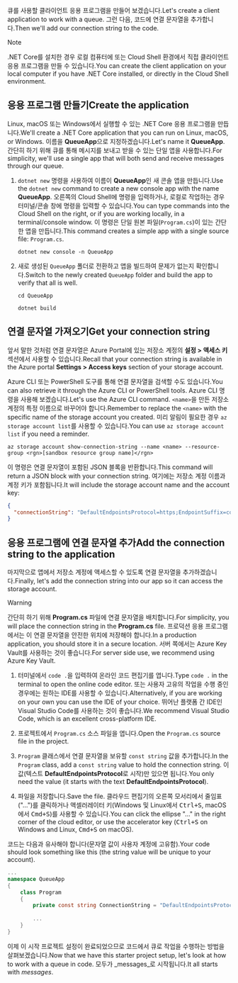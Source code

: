 <span data-ttu-id="29dee-101">큐를 사용할 클라이언트 응용 프로그램을 만들어 보겠습니다.</span><span class="sxs-lookup"><span data-stu-id="29dee-101">Let's create a client application to work with a queue.</span></span> <span data-ttu-id="29dee-102">그런 다음, 코드에 연결 문자열을 추가합니다.</span><span class="sxs-lookup"><span data-stu-id="29dee-102">Then we'll add our connection string to the code.</span></span>

> [!NOTE]
> <span data-ttu-id="29dee-103">.NET Core를 설치한 경우 로컬 컴퓨터에 또는 Cloud Shell 환경에서 직접 클라이언트 응용 프로그램을 만들 수 있습니다.</span><span class="sxs-lookup"><span data-stu-id="29dee-103">You can create the client application on your local computer if you have .NET Core installed, or directly in the Cloud Shell environment.</span></span>

## <a name="create-the-application"></a><span data-ttu-id="29dee-104">응용 프로그램 만들기</span><span class="sxs-lookup"><span data-stu-id="29dee-104">Create the application</span></span>

<span data-ttu-id="29dee-105">Linux, macOS 또는 Windows에서 실행할 수 있는 .NET Core 응용 프로그램을 만듭니다.</span><span class="sxs-lookup"><span data-stu-id="29dee-105">We'll create a .NET Core application that you can run on Linux, macOS, or Windows.</span></span> <span data-ttu-id="29dee-106">이름을 **QueueApp**으로 지정하겠습니다.</span><span class="sxs-lookup"><span data-stu-id="29dee-106">Let's name it **QueueApp**.</span></span> <span data-ttu-id="29dee-107">간단히 하기 위해 큐를 통해 메시지를 보내고 받을 수 있는 단일 앱을 사용합니다.</span><span class="sxs-lookup"><span data-stu-id="29dee-107">For simplicity, we'll use a single app that will both send and receive messages through our queue.</span></span>

1. <span data-ttu-id="29dee-108">`dotnet new` 명령을 사용하여 이름이 **QueueApp**인 새 콘솔 앱을 만듭니다.</span><span class="sxs-lookup"><span data-stu-id="29dee-108">Use the `dotnet new` command to create a new console app with the name **QueueApp**.</span></span> <span data-ttu-id="29dee-109">오른쪽의 Cloud Shell에 명령을 입력하거나, 로컬로 작업하는 경우 터미널/콘솔 창에 명령을 입력할 수 있습니다.</span><span class="sxs-lookup"><span data-stu-id="29dee-109">You can type commands into the Cloud Shell on the right, or if you are working locally, in a terminal/console window.</span></span> <span data-ttu-id="29dee-110">이 명령은 단일 원본 파일(`Program.cs`)이 있는 간단한 앱을 만듭니다.</span><span class="sxs-lookup"><span data-stu-id="29dee-110">This command creates a simple app with a single source file: `Program.cs`.</span></span>

    ```azurecli
    dotnet new console -n QueueApp
    ```

1. <span data-ttu-id="29dee-111">새로 생성된 `QueueApp` 폴더로 전환하고 앱을 빌드하여 문제가 없는지 확인합니다.</span><span class="sxs-lookup"><span data-stu-id="29dee-111">Switch to the newly created `QueueApp` folder and build the app to verify that all is well.</span></span>

    ```azurecli
    cd QueueApp
    ```

    ```azurecli
    dotnet build
    ```

## <a name="get-your-connection-string"></a><span data-ttu-id="29dee-112">연결 문자열 가져오기</span><span class="sxs-lookup"><span data-stu-id="29dee-112">Get your connection string</span></span>

<span data-ttu-id="29dee-113">앞서 말한 것처럼 연결 문자열은 Azure Portal에 있는 저장소 계정의 **설정 > 액세스 키** 섹션에서 사용할 수 있습니다.</span><span class="sxs-lookup"><span data-stu-id="29dee-113">Recall that your connection string is available in the Azure portal **Settings > Access keys** section of your storage account.</span></span>

<span data-ttu-id="29dee-114">Azure CLI 또는 PowerShell 도구를 통해 연결 문자열을 검색할 수도 있습니다.</span><span class="sxs-lookup"><span data-stu-id="29dee-114">You can also retrieve it through the Azure CLI or PowerShell tools.</span></span> <span data-ttu-id="29dee-115">Azure CLI 명령을 사용해 보겠습니다.</span><span class="sxs-lookup"><span data-stu-id="29dee-115">Let's use the Azure CLI command.</span></span> <span data-ttu-id="29dee-116">`<name>`을 만든 저장소 계정의 특정 이름으로 바꾸어야 합니다.</span><span class="sxs-lookup"><span data-stu-id="29dee-116">Remember to replace the `<name>` with the specific name of the storage account you created.</span></span> <span data-ttu-id="29dee-117">미리 알림이 필요한 경우 `az storage account list`를 사용할 수 있습니다.</span><span class="sxs-lookup"><span data-stu-id="29dee-117">You can use `az storage account list` if you need a reminder.</span></span>

```azurecli
az storage account show-connection-string --name <name> --resource-group <rgn>[sandbox resource group name]</rgn>
```

<span data-ttu-id="29dee-118">이 명령은 연결 문자열이 포함된 JSON 블록을 반환합니다.</span><span class="sxs-lookup"><span data-stu-id="29dee-118">This command will return a JSON block with your connection string.</span></span> <span data-ttu-id="29dee-119">여기에는 저장소 계정 이름과 계정 키가 포함됩니다.</span><span class="sxs-lookup"><span data-stu-id="29dee-119">It will include the storage account name and the account key:</span></span>

```json
{
  "connectionString": "DefaultEndpointsProtocol=https;EndpointSuffix=core.windows.net;AccountName=<name>;AccountKey=vyw6aKz2PtSAgQ4ljJQgJFgxbCETdXt39ZyYQ5fLqoBJj/gT+43TbrhoVco7Rqj/AAJVlvFORRfnYqGHiX9QcQ=="
}
```

## <a name="add-the-connection-string-to-the-application"></a><span data-ttu-id="29dee-120">응용 프로그램에 연결 문자열 추가</span><span class="sxs-lookup"><span data-stu-id="29dee-120">Add the connection string to the application</span></span>

<span data-ttu-id="29dee-121">마지막으로 앱에서 저장소 계정에 액세스할 수 있도록 연결 문자열을 추가하겠습니다.</span><span class="sxs-lookup"><span data-stu-id="29dee-121">Finally, let's add the connection string into our app so it can access the storage account.</span></span>

> [!WARNING]
> <span data-ttu-id="29dee-122">간단히 하기 위해 **Program.cs** 파일에 연결 문자열을 배치합니다.</span><span class="sxs-lookup"><span data-stu-id="29dee-122">For simplicity, you will place the connection string in the **Program.cs** file.</span></span> <span data-ttu-id="29dee-123">프로덕션 응용 프로그램에서는 이 연결 문자열을 안전한 위치에 저장해야 합니다.</span><span class="sxs-lookup"><span data-stu-id="29dee-123">In a production application, you should store it in a secure location.</span></span> <span data-ttu-id="29dee-124">서버 쪽에서는 Azure Key Vault를 사용하는 것이 좋습니다.</span><span class="sxs-lookup"><span data-stu-id="29dee-124">For server side use, we recommend using Azure Key Vault.</span></span>

1. <span data-ttu-id="29dee-125">터미널에서 `code .`을 입력하여 온라인 코드 편집기를 엽니다.</span><span class="sxs-lookup"><span data-stu-id="29dee-125">Type `code .` in the terminal to open the online code editor.</span></span> <span data-ttu-id="29dee-126">또는 사용자 고유의 작업을 수행 중인 경우에는 원하는 IDE를 사용할 수 있습니다.</span><span class="sxs-lookup"><span data-stu-id="29dee-126">Alternatively, if you are working on your own you can use the IDE of your choice.</span></span> <span data-ttu-id="29dee-127">뛰어난 플랫폼 간 IDE인 Visual Studio Code를 사용하는 것이 좋습니다.</span><span class="sxs-lookup"><span data-stu-id="29dee-127">We recommend Visual Studio Code, which is an excellent cross-platform IDE.</span></span>

1. <span data-ttu-id="29dee-128">프로젝트에서 `Program.cs` 소스 파일을 엽니다.</span><span class="sxs-lookup"><span data-stu-id="29dee-128">Open the `Program.cs` source file in the project.</span></span>

1. <span data-ttu-id="29dee-129">`Program` 클래스에서 연결 문자열을 보유할 `const string` 값을 추가합니다.</span><span class="sxs-lookup"><span data-stu-id="29dee-129">In the `Program` class, add a `const string` value to hold the connection string.</span></span> <span data-ttu-id="29dee-130">이 값(텍스트 **DefaultEndpointsProtocol**로 시작)만 있으면 됩니다.</span><span class="sxs-lookup"><span data-stu-id="29dee-130">You only need the value (it starts with the text **DefaultEndpointsProtocol**).</span></span>

1. <span data-ttu-id="29dee-131">파일을 저장합니다.</span><span class="sxs-lookup"><span data-stu-id="29dee-131">Save the file.</span></span> <span data-ttu-id="29dee-132">클라우드 편집기의 오른쪽 모서리에서 줄임표("...")를 클릭하거나 액셀러레이터 키(Windows 및 Linux에서 <kbd>Ctrl+S</kbd>, macOS에서 <kbd>Cmd+S</kbd>)를 사용할 수 있습니다.</span><span class="sxs-lookup"><span data-stu-id="29dee-132">You can click the ellipse "..." in the right corner of the cloud editor, or use the accelerator key (<kbd>Ctrl+S</kbd> on Windows and Linux, <kbd>Cmd+S</kbd> on macOS).</span></span>

<span data-ttu-id="29dee-133">코드는 다음과 유사해야 합니다(문자열 값이 사용자 계정에 고유함).</span><span class="sxs-lookup"><span data-stu-id="29dee-133">Your code should look something like this (the string value will be unique to your account).</span></span>

```csharp
...
namespace QueueApp
{
    class Program
    {
        private const string ConnectionString = "DefaultEndpointsProtocol=https; ...";
        
        ...
    }
}
```

<span data-ttu-id="29dee-134">이제 이 시작 프로젝트 설정이 완료되었으므로 코드에서 큐로 작업을 수행하는 방법을 살펴보겠습니다.</span><span class="sxs-lookup"><span data-stu-id="29dee-134">Now that we have this starter project setup, let's look at how to work with a queue in code.</span></span> <span data-ttu-id="29dee-135">모두가 _messages_로 시작됩니다.</span><span class="sxs-lookup"><span data-stu-id="29dee-135">It all starts with _messages_.</span></span>